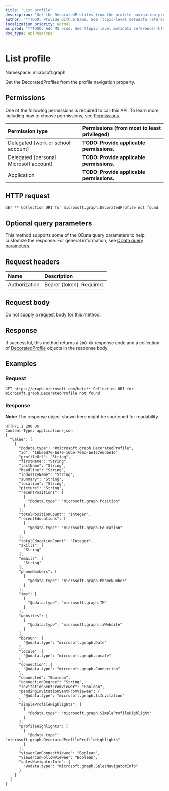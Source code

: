 ```yaml
---
title: "List profile"
description: "Get the DecoratedProfiles from the profile navigation property."
author: "**TODO: Provide Github Name. See [topic-level metadata reference](https://msgo.azurewebsites.net/add/document/guidelines/metadata.html#topic-level-metadata)**"
localization_priority: Normal
ms.prod: "**TODO: Add MS prod. See [topic-level metadata reference](https://msgo.azurewebsites.net/add/document/guidelines/metadata.html#topic-level-metadata)**"
doc_type: apiPageType
---
```


# List profile

Namespace: microsoft.graph

Get the DecoratedProfiles from the profile navigation property.

## Permissions
One of the following permissions is required to call this API. To learn more, including how to choose permissions, see [Permissions](/concepts/permissions-reference.md).

|Permission type|Permissions (from most to least privileged)|
|:---|:---|
|Delegated (work or school account)|**TODO: Provide applicable permissions.**|
|Delegated (personal Microsoft account)|**TODO: Provide applicable permissions.**|
|Application|**TODO: Provide applicable permissions.**|

## HTTP request

<!-- {
  "blockType": "ignored"
}
-->
``` http
GET ** Collection URI for microsoft.graph.DecoratedProfile not found
```

## Optional query parameters
This method supports some of the OData query parameters to help customize the response. For general information, see [OData query parameters](/graph/query-parameters).

## Request headers
|Name|Description|
|:---|:---|
|Authorization|Bearer {token}. Required.|

## Request body
Do not supply a request body for this method.

## Response

If successful, this method returns a `200 OK` response code and a collection of [DecoratedProfile](../resources/decoratedprofile.md) objects in the response body.

## Examples

### Request
<!-- {
  "blockType": "request",
  "name": "get_decoratedprofile"
}
-->
``` http
GET https://graph.microsoft.com/beta** Collection URI for microsoft.graph.DecoratedProfile not found
```

### Response
**Note:** The response object shown here might be shortened for readability.
<!-- {
  "blockType": "response",
  "truncated": true,
  "@odata.type": "collection(microsoft.graph.decoratedprofile)"
}
-->
``` http
HTTP/1.1 200 OK
Content-Type: application/json
{
  "value": [
    {
      "@odata.type": "#microsoft.graph.DecoratedProfile",
      "id": "16be6d7e-6d7e-16be-7e6d-be167e6dbe16",
      "profileUrl": "String",
      "firstName": "String",
      "lastName": "String",
      "headline": "String",
      "industryName": "String",
      "summary": "String",
      "location": "String",
      "picture": "String",
      "recentPositions": [
        {
          "@odata.type": "microsoft.graph.Position"
        }
      ],
      "totalPositionCount": "Integer",
      "recentEducations": [
        {
          "@odata.type": "microsoft.graph.Education"
        }
      ],
      "totalEducationCount": "Integer",
      "skills": [
        "String"
      ],
      "emails": [
        "String"
      ],
      "phoneNumbers": [
        {
          "@odata.type": "microsoft.graph.PhoneNumber"
        }
      ],
      "ims": [
        {
          "@odata.type": "microsoft.graph.IM"
        }
      ],
      "websites": [
        {
          "@odata.type": "microsoft.graph.liWebsite"
        }
      ],
      "bornOn": {
        "@odata.type": "microsoft.graph.Date"
      },
      "locale": {
        "@odata.type": "microsoft.graph.Locale"
      },
      "connection": {
        "@odata.type": "microsoft.graph.Connection"
      },
      "connected": "Boolean",
      "connectionDegree": "String",
      "invitationSentFromViewer": "Boolean",
      "pendingInvitationSentFromViewee": {
        "@odata.type": "microsoft.graph.liInvitation"
      },
      "simpleProfileHighlights": [
        {
          "@odata.type": "microsoft.graph.SimpleProfileHighlight"
        }
      ],
      "profileHighlights": [
        {
          "@odata.type": "microsoft.graph.DecoratedProfileProfileHighlights"
        }
      ],
      "viewerCanConnectViewee": "Boolean",
      "viewerCanFollowViewee": "Boolean",
      "salesNavigatorInfo": {
        "@odata.type": "microsoft.graph.SalesNavigatorInfo"
      }
    }
  ]
}
```

